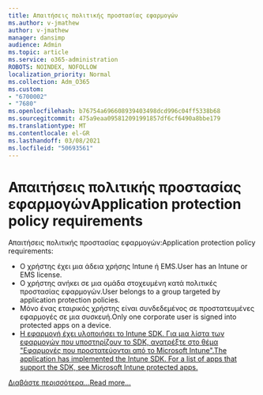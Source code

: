 ```yaml
---
title: Απαιτήσεις πολιτικής προστασίας εφαρμογών
ms.author: v-jmathew
author: v-jmathew
manager: dansimp
audience: Admin
ms.topic: article
ms.service: o365-administration
ROBOTS: NOINDEX, NOFOLLOW
localization_priority: Normal
ms.collection: Adm_O365
ms.custom:
- "6700002"
- "7680"
ms.openlocfilehash: b76754a696608939403498dcd996c04ff5338b68
ms.sourcegitcommit: 475a9eaa095812091991857df6cf6490a8bbe179
ms.translationtype: MT
ms.contentlocale: el-GR
ms.lasthandoff: 03/08/2021
ms.locfileid: "50693561"
---
```

# <a name="application-protection-policy-requirements"></a><span data-ttu-id="ca685-102">Απαιτήσεις πολιτικής προστασίας εφαρμογών</span><span class="sxs-lookup"><span data-stu-id="ca685-102">Application protection policy requirements</span></span>

<span data-ttu-id="ca685-103">Απαιτήσεις πολιτικής προστασίας εφαρμογών:</span><span class="sxs-lookup"><span data-stu-id="ca685-103">Application protection policy requirements:</span></span>

- <span data-ttu-id="ca685-104">Ο χρήστης έχει μια άδεια χρήσης Intune ή EMS.</span><span class="sxs-lookup"><span data-stu-id="ca685-104">User has an Intune or EMS license.</span></span>
- <span data-ttu-id="ca685-105">Ο χρήστης ανήκει σε μια ομάδα στοχευμένη κατά πολιτικές προστασίας εφαρμογών.</span><span class="sxs-lookup"><span data-stu-id="ca685-105">User belongs to a group targeted by application protection policies.</span></span>
- <span data-ttu-id="ca685-106">Μόνο ένας εταιρικός χρήστης είναι συνδεδεμένος σε προστατευμένες εφαρμογές σε μια συσκευή.</span><span class="sxs-lookup"><span data-stu-id="ca685-106">Only one corporate user is signed into protected apps on a device.</span></span>
- [<span data-ttu-id="ca685-107">Η εφαρμογή έχει υλοποιήσει το Intune SDK. Για μια λίστα των εφαρμογών που υποστηρίζουν το SDK, ανατρέξτε στο θέμα "Εφαρμογές που προστατεύονται από το Microsoft Intune".</span><span class="sxs-lookup"><span data-stu-id="ca685-107">The application has implemented the Intune SDK. For a list of apps that support the SDK, see Microsoft Intune protected apps.</span></span>](https://docs.microsoft.com/mem/intune/apps/apps-supported-intune-apps)

[<span data-ttu-id="ca685-108">Διαβάστε περισσότερα...</span><span class="sxs-lookup"><span data-stu-id="ca685-108">Read more...</span></span>](https://docs.microsoft.com/mem/intune/apps/app-protection-policy)
